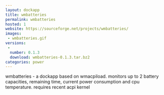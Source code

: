 ```yaml
---
layout: dockapp
title: wmbatteries
permalink: wmbatteries
hosted: 1
website: https://sourceforge.net/projects/wmbatteries/
images:
 - wmbatteries.gif
versions:
 -
  number: 0.1.3
  download: wmbatteries-0.1.3.tar.bz2
categories: power
---
```

wmbatteries - a dockapp based on wmacpiload.
monitors up to 2 battery capacities, remaining time, current power consumption and cpu temperature.
requires recent acpi kernel
